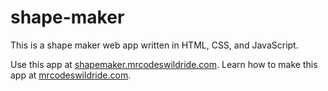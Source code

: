 # shape-maker

This is a shape maker web app written in HTML, CSS, and JavaScript.

Use this app at [shapemaker.mrcodeswildride.com](https://shapemaker.mrcodeswildride.com/).
Learn how to make this app at [mrcodeswildride.com](https://www.mrcodeswildride.com/).